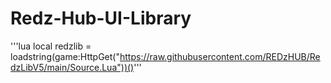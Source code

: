 # Redz-Hub-UI-Library

'''lua local redzlib = loadstring(game:HttpGet("https://raw.githubusercontent.com/REDzHUB/RedzLibV5/main/Source.Lua"))()'''
